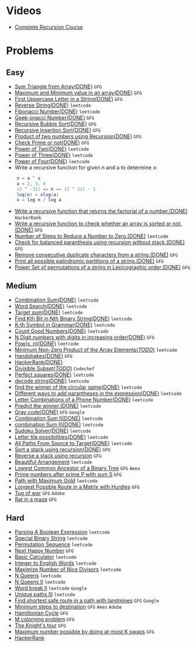 # Videos
- [Complete Recursion Course](https://www.youtube.com/playlist?list=PL9gnSGHSqcnp39cTyB1dTZ2pJ04Xmdrod)

# Problems

## Easy
- [Sum Triangle from Array(DONE)](https://www.geeksforgeeks.org/sum-triangle-from-array/) `GFG`
- [Maximum and Minimum value in an array(DONE)](https://www.geeksforgeeks.org/recursive-programs-to-find-minimum-and-maximum-elements-of-array/) `GFG`
- [First Uppercase Letter in a String(DONE)](https://www.geeksforgeeks.org/first-uppercase-letter-in-a-string-iterative-and-recursive/) `GFG`
- [Reverse String(DONE)](https://leetcode.com/problems/reverse-string/) `leetcode`
- [Fibonacci Number(DONE)](https://leetcode.com/problems/fibonacci-number/) `leetcode`
- [Geek-onacci Number(DONE)](https://practice.geeksforgeeks.org/problems/geek-onacci-number/0/) `GFG`
- [Recursive Bubble Sort(DONE)](https://www.geeksforgeeks.org/recursive-bubble-sort/) `GFG`
- [Recursive Insertion Sort(DONE)](https://www.geeksforgeeks.org/recursive-insertion-sort/) `GFG`
- [Product of two numbers using Recursion(DONE)](https://www.geeksforgeeks.org/product-2-numbers-using-recursion/) `GFG`
- [Check Prime or not(DONE)](https://www.geeksforgeeks.org/recursive-program-prime-number/) `GFG`
- [Power of Two(DONE)](https://leetcode.com/problems/power-of-two/) `leetcode`
- [Power of Three(DONE)](https://leetcode.com/problems/power-of-three/) `leetcode`
- [Power of Four(DONE)](https://leetcode.com/problems/power-of-four/) `leetcode`
- Write a recursive function for given n and a to determine x:
```java
    n = a ^ x 
    a = 2, 3, 4
    (2 ^ -31) <= n <= (2 ^ 31) - 1
    log(n) = xlog(a)
    x = log n / log a
```
- [Write a recursive function that returns the factorial of a number.(DONE)](https://www.hackerrank.com/challenges/30-recursion/problem) `HackerRank`
- [Write a recursive function to check whether an array is sorted or not.(DONE)](https://www.geeksforgeeks.org/program-check-array-sorted-not-iterative-recursive) `GFG`
- [Number of Steps to Reduce a Number to Zero.(DONE)](https://leetcode.com/problems/number-of-steps-to-reduce-a-number-to-zero/) `leetcode`
- [Check for balanced paranthesis using recursion without stack.(DONE)](https://www.geeksforgeeks.org/check-for-balanced-parenthesis-without-using-stack/) `GFG`
- [Remove consecutive duplicate characters from a string.(DONE)](https://www.geeksforgeeks.org/remove-consecutive-duplicates-string/) `GFG` 
- [Print all possible palindromic partitions of a string.(DONE)](https://www.geeksforgeeks.org/given-a-string-print-all-possible-palindromic-partition/) `GFG`
- [Power Set of permutations of a string in Lexicographic order.(DONE)](https://www.geeksforgeeks.org/powet-set-lexicographic-order/) `GFG`

## Medium
- [Combination Sum(DONE)](https://leetcode.com/problems/combination-sum/) `leetcode`
- [Word Search(DONE)](https://leetcode.com/problems/word-search/) `leetcode`
- [Target sum(DONE)](https://leetcode.com/problems/target-sum/) `leetcode`
- [Find Kth Bit in Nth Binary String(DONE)](https://leetcode.com/problems/find-kth-bit-in-nth-binary-string/) `leetcode`
- [K-th Symbol in Grammar(DONE)](https://leetcode.com/problems/k-th-symbol-in-grammar/) `leetcode`
- [Count Good Numbers(DONE)](https://leetcode.com/problems/count-good-numbers/) `leetcode`
- [N Digit numbers with digits in increasing order(DONE)](https://practice.geeksforgeeks.org/problems/n-digit-numbers-with-digits-in-increasing-order5903/1/) `GFG`
- [Pow(x, n)(DONE)](https://leetcode.com/problems/powx-n/) `leetcode`
- [Minimum Non-Zero Product of the Array Elements(*TODO*)](https://leetcode.com/problems/minimum-non-zero-product-of-the-array-elements/) `leetcode`
- [Handshakes(DONE)](https://practice.geeksforgeeks.org/problems/handshakes1303/1/) `GFG`
- [HackerRank(DONE)](https://www.hackerrank.com/domains/algorithms?filters%5Bsubdomains%5D%5B%5D=recursion&filters%5Bdifficulty%5D%5B%5D=medium)
- [Divisible Subset(*TODO*)](https://www.codechef.com/problems/DIVSUBS)  `Codechef`
- [Perfect squares(DONE)](https://leetcode.com/problems/perfect-squares/) `leetcode`
- [decode string(DONE)](https://leetcode.com/problems/decode-string/) `leetcode`
- [find the winner of the circular game(DONE)](https://leetcode.com/problems/find-the-winner-of-the-circular-game/) `leetcode`
- [Different ways to add parantheses in the expression(DONE)](https://leetcode.com/problems/different-ways-to-add-parentheses/) `leetcode`
- [Letter Combinations of a Phone Number(DONE)](https://leetcode.com/problems/letter-combinations-of-a-phone-number/) `leetcode`
- [Predict the winner.(DONE)](https://leetcode.com/problems/predict-the-winner/) `leetcode`
- [Gray code(DONE)](https://practice.geeksforgeeks.org/problems/gray-code-1611215248/1/) `GFG` `Google`
- [Combination Sum II(DONE)](https://leetcode.com/problems/combination-sum-ii/) `leetcode`
- [combination Sum III(DONE)](https://leetcode.com/problems/combination-sum-iii/) `leetcode`
- [Sudoku Solver(DONE)](https://leetcode.com/problems/sudoku-solver/) `leetcode`
- [Letter tile possibilities(DONE)](https://leetcode.com/problems/letter-tile-possibilities/) `leetcode`
- [All Paths From Source to Target(DONE)](https://leetcode.com/problems/all-paths-from-source-to-target/) `leetcode`
- [Sort a stack using recursion(DONE)](https://www.geeksforgeeks.org/sort-a-stack-using-recursion/) `GFG`
- [Reverse a stack using recursion](https://www.geeksforgeeks.org/reverse-a-stack-using-recursion/) `GFG`
- [Beautiful Arrangement](https://leetcode.com/problems/beautiful-arrangement/) `leetcode`
- [Lowest Common Ancestor of a Binary Tree](https://practice.geeksforgeeks.org/problems/lowest-common-ancestor-in-a-binary-tree/1/) `GFG` `Amex`
- [Prime numbers after prime P with sum S](https://www.geeksforgeeks.org/prime-numbers-after-prime-p-with-sum-s/) `GFG`
- [Path with Maximum Gold](https://leetcode.com/problems/path-with-maximum-gold/) `leetcode`
- [Longest Possible Route in a Matrix with Hurdles](https://www.geeksforgeeks.org/longest-possible-route-in-a-matrix-with-hurdles/) `GFG`
- [Tug of war](https://www.geeksforgeeks.org/tug-of-war/) `GFG` `Adobe`
- [Rat in a maze](https://www.geeksforgeeks.org/rat-in-a-maze-backtracking-2/) `GFG`

## Hard
- [Parsing A Boolean Expression](https://leetcode.com/problems/parsing-a-boolean-expression/) `leetcode`
- [Special Binary String](https://leetcode.com/problems/special-binary-string/) `leetcode`
- [Permutation Sequence](https://leetcode.com/problems/permutation-sequence/) `leetcode`
- [Next Happy Number](https://practice.geeksforgeeks.org/problems/next-happy-number4538/1/) `GFG`
- [Basic Calculator](https://leetcode.com/problems/basic-calculator/) `leetcode`
- [Integer to English Words](https://leetcode.com/problems/integer-to-english-words/) `leetcode`
- [Maximize Number of Nice Divisors](https://leetcode.com/problems/maximize-number-of-nice-divisors/) `leetcode`
- [N Queens](https://leetcode.com/problems/n-queens/) `leetcode`
- [N Queens II](https://leetcode.com/problems/n-queens-ii/) `leetcode`
- [Word break II](https://leetcode.com/problems/word-break-ii/) `leetcode` `Google`
- [Unique paths III](https://leetcode.com/problems/unique-paths-iii/) `leetcode`
- [Find shortest safe route in a path with landmines](https://www.geeksforgeeks.org/find-shortest-safe-route-in-a-path-with-landmines/) `GFG` `Google`
- [Minimum steps to destination](https://practice.geeksforgeeks.org/problems/minimum-number-of-steps-to-reach-a-given-number5234/1/) `GFG` `Amex` `Adobe`
- [Hamiltonian Cycle](https://www.geeksforgeeks.org/hamiltonian-cycle-backtracking-6/) `GFG`
- [M colorning problem](https://www.geeksforgeeks.org/m-coloring-problem-backtracking-5/) `GFG`
- [The Knight's tour](https://www.geeksforgeeks.org/the-knights-tour-problem-backtracking-1/) `GFG`
- [Maximum number possible by doing at-most K swaps](https://www.geeksforgeeks.org/find-maximum-number-possible-by-doing-at-most-k-swaps/) `GFG`
- [HackerRank](https://www.hackerrank.com/domains/algorithms?filters%5Bsubdomains%5D%5B%5D=recursion&filters%5Bdifficulty%5D%5B%5D=hard)

